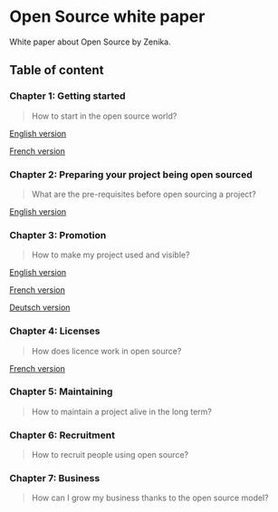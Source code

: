# Open Source white paper

White paper about Open Source by Zenika.

## Table of content

### Chapter 1: Getting started

> How to start in the open source world?

[English version](en/01-getting-started.md)

[French version](fr/01-getting-started.md)

### Chapter 2: Preparing your project being open sourced

> What are the pre-requisites before open sourcing a project?

[English version](en/02-preparing-your-project-being-open-sourced.md)

### Chapter 3: Promotion

> How to make my project used and visible?

[English version](https://github.com/zenika-open-source/open-source-promotion-cheat-sheet/blob/master/README.md)

[French version](https://github.com/zenika-open-source/open-source-promotion-cheat-sheet/blob/master/README-fr.md)

[Deutsch version](https://github.com/zenika-open-source/open-source-promotion-cheat-sheet/blob/master/README-de.md)

### Chapter 4: Licenses

> How does licence work in open source?

[French version](fr/04-licences.md)

### Chapter 5: Maintaining

> How to maintain a project alive in the long term?

### Chapter 6: Recruitment

> How to recruit people using open source?

### Chapter 7: Business

> How can I grow my business thanks to the open source model?
